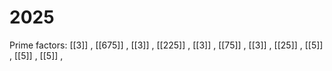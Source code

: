 # 2025

Prime factors: [[3]] , [[675]] , [[3]] , [[225]] , [[3]] , [[75]] , [[3]] , [[25]] , [[5]] , [[5]] , [[5]] , 